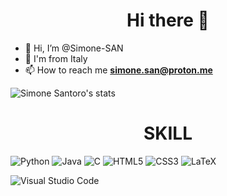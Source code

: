 

<h1 align = "center">Hi there 👋</h1>

- 👋 Hi, I’m @Simone-SAN
- 🍕 I'm from Italy
- 📫 How to reach me **simone.san@proton.me**


![Simone Santoro's stats](https://github-readme-stats.vercel.app/api?username=Simone-SAN&theme=dark&show_icons=true&hide_border=true&border_radius=15px&title_color=#32a852)


<h1 align = "center">SKILL</h1>

![Python](https://img.shields.io/badge/python-3670A0?style=for-the-badge&logo=python&logoColor=ffdd54)
![Java](https://img.shields.io/badge/Java-ED8B00?style=for-the-badge&logo=openjdk&logoColor=white)
![C](https://img.shields.io/badge/c-%2300599C.svg?style=for-the-badge&logo=c&logoColor=white)
![HTML5](https://img.shields.io/badge/html5-%23E34F26.svg?style=for-the-badge&logo=html5&logoColor=white)
![CSS3](https://img.shields.io/badge/css3-%231572B6.svg?style=for-the-badge&logo=css3&logoColor=white)
![LaTeX](https://img.shields.io/badge/latex-%23008080.svg?style=for-the-badge&logo=latex&logoColor=white)


![Visual Studio Code](https://img.shields.io/badge/Visual%20Studio%20Code-0078d7.svg?style=for-the-badge&logo=visual-studio-code&logoColor=white)
